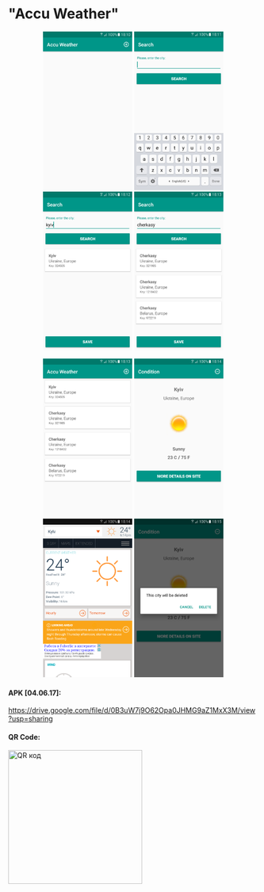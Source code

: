 # "Accu Weather"

<p align="center">
  <img src="https://github.com/zabochen/AccuWeather/blob/master/screens/1.png?raw=true" width="180"/>
  <img src="https://github.com/zabochen/AccuWeather/blob/master/screens/2.png?raw=true" width="180"/>
  <img src="https://github.com/zabochen/AccuWeather/blob/master/screens/3.png?raw=true" width="180"/>
  <img src="https://github.com/zabochen/AccuWeather/blob/master/screens/4.png?raw=true" width="180"/>
</p>

<p align="center">
  <img src="https://github.com/zabochen/AccuWeather/blob/master/screens/5.png?raw=true" width="180"/>
  <img src="https://github.com/zabochen/AccuWeather/blob/master/screens/6.png?raw=true" width="180"/>
  <img src="https://github.com/zabochen/AccuWeather/blob/master/screens/7.png?raw=true" width="180"/>
  <img src="https://github.com/zabochen/AccuWeather/blob/master/screens/8.png?raw=true" width="180"/>
</p>

<b><h4>APK [04.06.17]:</h4></b> https://drive.google.com/file/d/0B3uW7j9O62Opa0JHMG9aZ1MxX3M/view?usp=sharing

<b><h4>QR Code:</h4></b>
<a href="http://qrcoder.ru" target="_blank"><img src="http://qrcoder.ru/code/?https%3A%2F%2Fdrive.google.com%2Ffile%2Fd%2F0B3uW7j9O62Opa0JHMG9aZ1MxX3M%2Fview%3Fusp%3Dsharing&6&0" width="270" height="270" border="0" title="QR код"></a>
